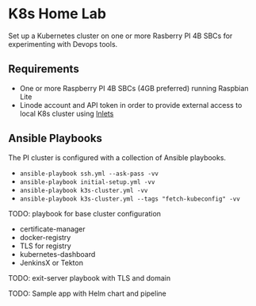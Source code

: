 # K8s Home Lab

Set up a Kubernetes cluster on one or more Rasberry PI 4B SBCs for experimenting with Devops tools.

## Requirements

- One or more Raspberry PI 4B SBCs (4GB preferred) running Raspbian Lite
- Linode account and API token in order to provide external access to local K8s cluster using [Inlets](https://github.com/inlets/inlets)

## Ansible Playbooks

The PI cluster is configured with a collection of Ansible playbooks.

- `ansible-playbook ssh.yml --ask-pass -vv`
- `ansible-playbook initial-setup.yml -vv`
- `ansible-playbook k3s-cluster.yml -vv`
- `ansible-playbook k3s-cluster.yml --tags "fetch-kubeconfig" -vv`


TODO: playbook for base cluster configuration
 - certificate-manager
 - docker-registry
 - TLS for registry
 - kubernetes-dashboard
 - JenkinsX or Tekton

TODO: exit-server playbook with TLS and domain

TODO: Sample app with Helm chart and pipeline 
 
